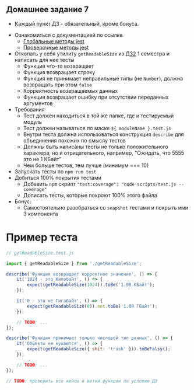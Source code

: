 ## Домашнее задание 7

* Каждый пункт ДЗ - обязательный, кроме бонуса.

- Ознакомиться с документацией по ссылке
   - [Глобальные методы jest](https://jestjs.io/docs/en/api)
   - [Проверочные методы jest](https://jestjs.io/docs/en/expect)
- Откопать у себя утилиту `getReadableSize` из [ДЗ2](https://github.com/frontend-track-mail-ru/tt-fullstack/blob/master/1sem/front/lesson-2/homework.md) 1 семестра и написать для нее тесты
   - Функция что-то возвращает
   - Функция возвращает строку
   - Функция не принимает неправильные типы (не `Number`), должна возвращать при этом `false`
   - Корректность возвращаемых данных
   - Функция возвращает ошибку при отсутствии переданных аргументов
- Требования
   - Тест должен находиться в той же папке, где и тестируемый модуль
   - Тест должен называться по маске `${ moduleName }.test.js`
   - Внутри теста должна использоваться конструкция `describe` для объединения похожих по смыслу тестов
   - Должны быть написаны тесты не только положительного характера, но и отрицательного, например, "Ожидать, что 5555 это не 1 КБайт"
   - Чем больше тестов, тем лучше (минимум === 10)
- Запускать тесты по `npm run test`
- Добиться 100% покрытия тестами
   - Добавить `npm` скрипт `"test:coverage": "node scripts/test.js --coverage"`
   - Дописать тесты, которые покроют 100% этого файла
- Бонус:
   - Самостоятельно разобраться со `snapshot` тестами и покрыть ими 3 компонента


# Пример теста

```javascript
// getReadableSize.test.js

import { getReadableSize } from './getReadableSize';

describe('Функция возвращает корректное значение', () => {
	it('1024 - это Килобайт', () => {
		expect(getReadableSize(1024)).toBe('1.00 КБайт');
	});

	it('0 - это не Гигабайт', () => {
		expect(getReadableSize(0)).not.toBe('1.00 ГБайт');
	});

	// TODO: ...
});

describe('Функция принимает только числовой тип данных', () => {
	it('Объекты не кушаются', () => {
		expect(getReadableSize({ shit: 'trash' })).toBeFalsy();
	});

	// TODO: ...
});

// TODO: проверить все кейсы и ветки функции по условию ДЗ

```
